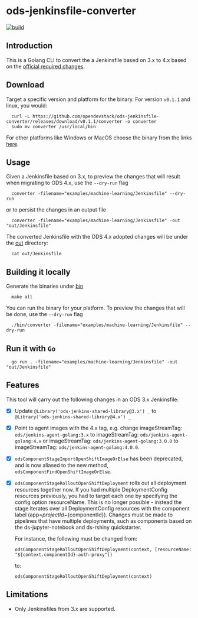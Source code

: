 # ods-jenkinsfile-converter
[![build](https://github.com/opendevstack/ods-jenkinsfile-converter/actions/workflows/build.yml/badge.svg)](https://github.com/opendevstack/ods-jenkinsfile-converter/actions/workflows/build.yml)

## Introduction

This is a Golang CLI to convert the a Jenkinsfile based on 3.x to 4.x based on the [official required changes](https://www.opendevstack.org/ods-documentation/opendevstack/4.x/update-guides/4x.html).

## Download

Target a specific version and platform for the binary. For version `v0.1.1` and linux, you would:

```cli
  curl -L https://github.com/opendevstack/ods-jenkinsfile-converter/releases/download/v0.1.1/converter -o converter
  sudo mv converter /usr/local/bin
```

For other platforms like Windows or MacOS choose the binary from the links [here](https://github.com/opendevstack/ods-jenkinsfile-converter/releases).

## Usage

Given a Jenkinsfile based on 3.x, to preview the changes that will result when migrating to ODS 4.x, use the `--dry-run` flag

```cli
  converter -filename="examples/machine-learning/Jenkinsfile" --dry-run
```

or to persist the changes in an output file

```cli
  converter -filename="examples/machine-learning/Jenkinsfile" -out "out/Jenkinsfile"
```

The converted Jenkinsfile with the ODS 4.x adopted changes will be under the [out](./out) directory:

```cli
  cat out/Jenkinsfile
```

## Building it locally

Generate the binaries under [bin](./bin)

```cli
  make all
```

You can run the binary for your platform. To preview the changes that will be done, use the `--dry-run` flag

```cli
  ./bin/converter -filename="examples/machine-learning/Jenkinsfile" --dry-run
```

## Run it with `Go`

```cli
  go run . -filename="examples/machine-learning/Jenkinsfile" -out "out/Jenkinsfile"
```

## Features

This tool will carry out the following changes in an ODS 3.x Jenkinsfile:

- [X] Update `@Library('ods-jenkins-shared-library@3.x') _` to `@Library('ods-jenkins-shared-library@4.x') _`
- [X] Point to agent images with the 4.x tag, e.g. change imageStreamTag: `ods/jenkins-agent-golang:3.x` to imageStreamTag: `ods/jenkins-agent-golang:4.x` or imageStreamTag: `ods/jenkins-agent-golang:3.0.0` to imageStreamTag: `ods/jenkins-agent-golang:4.0.0`.
- [X] `odsComponentStageImportOpenShiftImageOrElse` has been deprecated, and is now aliased to the new method, `odsComponentFindOpenShiftImageOrElse`.
- [X] `odsComponentStageRolloutOpenShiftDeployment` rolls out all deployment resources together now. If you had multiple DeploymentConfig resources previously, you had to target each one by specifying the config option resourceName. This is no longer possible - instead the stage iterates over all DeploymentConfig resources with the component label (app=${projectId}-${componentId}). Changes must be made to pipelines that have multiple deployments, such as components based on the ds-jupyter-notebook and ds-rshiny quickstarter.

  For instance, the following must be changed from:
  
    `odsComponentStageRolloutOpenShiftDeployment(context, [resourceName: "${context.componentId}-auth-proxy"])`
  
  to:

    `odsComponentStageRolloutOpenShiftDeployment(context)`
  
## Limitations
- Only Jenkinsfiles from 3.x are supported.
